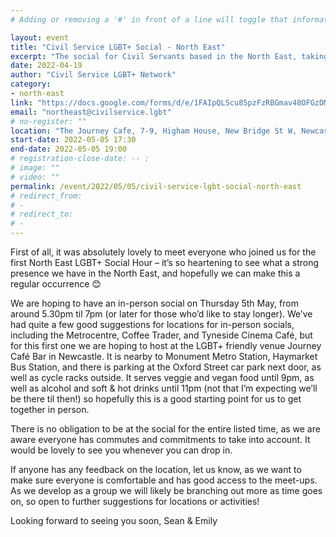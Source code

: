 ```yaml
---
# Adding or removing a '#' in front of a line will toggle that information off and on from being processed. 

layout: event
title: "Civil Service LGBT+ Social - North East"
excerpt: "The social for Civil Servants based in the North East, taking place in Newcastle."
date: 2022-04-19
author: "Civil Service LGBT+ Network"
category: 
- north-east
link: "https://docs.google.com/forms/d/e/1FAIpQLScu85pzFzRBGmav48OFGzDM-dU6NwpOoSvRd7bqIugOqsEUMQ/viewform?usp=sf_link"
email: "northeast@civilservice.lgbt"
# no-register: ""
location: "The Journey Cafe, 7-9, Higham House, New Bridge St W, Newcastle upon Tyne NE1 8AN"
start-date: 2022-05-05 17:30
end-date: 2022-05-05 19:00
# registration-close-date: -- :
# image: ""
# video: ""
permalink: /event/2022/05/05/civil-service-lgbt-social-north-east
# redirect_from: 
# - 
# redirect_to: 
# - 
---
```


First of all, it was absolutely lovely to meet everyone who joined us for the first North East LGBT+ Social Hour – it’s so heartening to see what a strong presence we have in the North East, and hopefully we can make this a regular occurrence 😊 

We are hoping to have an in-person social on Thursday 5th May, from around 5.30pm til 7pm (or later for those who’d like to stay longer). We’ve had quite a few good suggestions for locations for in-person socials, including the Metrocentre, Coffee Trader, and Tyneside Cinema Café, but for this first one we are hoping to host at the LGBT+ friendly venue Journey Café Bar in Newcastle. It is nearby to Monument Metro Station, Haymarket Bus Station, and there is parking at the Oxford Street car park next door, as well as cycle racks outside. It serves veggie and vegan food until 9pm, as well as alcohol and soft & hot drinks until 11pm (not that I’m expecting we’ll be there til then!) so hopefully this is a good starting point for us to get together in person. 

There is no obligation to be at the social for the entire listed time, as we are aware everyone has commutes and commitments to take into account. It would be lovely to see you whenever you can drop in. 

If anyone has any feedback on the location, let us know, as we want to make sure everyone is comfortable and has good access to the meet-ups. As we develop as a group we will likely be branching out more as time goes on, so open to further suggestions for locations or activities! 

Looking forward to seeing you soon, 
Sean & Emily
